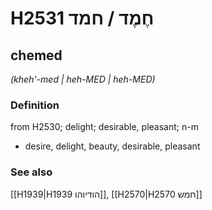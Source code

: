 # H2531 חֶמֶד / חמד

## chemed

_(kheh'-med | heh-MED | heh-MED)_

### Definition

from H2530; delight; desirable, pleasant; n-m

- desire, delight, beauty, desirable, pleasant

### See also

[[H1939|H1939 הודיוהו]], [[H2570|H2570 חמש]]
